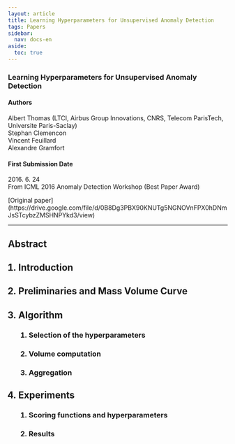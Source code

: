 ```yaml
---
layout: article
title: Learning Hyperparameters for Unsupervised Anomaly Detection
tags: Papers
sidebar:
  nav: docs-en
aside:
  toc: true
---
```


<!--more-->

### Learning Hyperparameters for Unsupervised Anomaly Detection
#### Authors
Albert Thomas (LTCI, Airbus Group Innovations, CNRS, Telecom ParisTech, Universite Paris-Saclay) <br>
Stephan Clemencon <br>
Vincent Feuillard <br>
Alexandre Gramfort <br>

#### First Submission Date
<p> 2016. 6. 24 <br>
From ICML 2016 Anomaly Detection Workshop (Best Paper Award) </p>
[Original paper](https://drive.google.com/file/d/0B8Dg3PBX90KNUTg5NGNOVnFPX0hDNmJsSTcybzZMSHNPYkd3/view) <br>

---

## Abstract

<ol>
<h2> <li> Introduction </li> </h2>
<h2> <li> Preliminaries and Mass Volume Curve </li> </h2>
<h2> <li> Algorithm </li> </h2>
  <ol>
  <h3> <li> Selection of the hyperparameters </li> </h3>
  <h3> <li> Volume computation </li> </h3>
  <h3> <li> Aggregation </li> </h3>
  </ol>
<h2> <li> Experiments </li> </h2>
  <ol>
  <h3> <li> Scoring functions and hyperparameters </li> </h3>
  <h3> <li> Results </li> </h3>
  </ol>
</ol>
